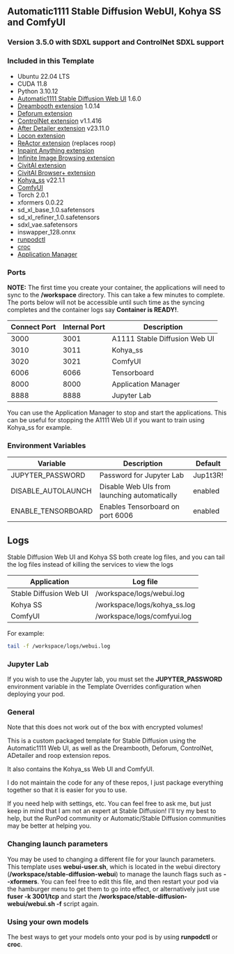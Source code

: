 ## Automatic1111 Stable Diffusion WebUI, Kohya SS and ComfyUI

### Version 3.5.0 with SDXL support and ControlNet SDXL support

### Included in this Template

* Ubuntu 22.04 LTS
* CUDA 11.8
* Python 3.10.12
* [Automatic1111 Stable Diffusion Web UI](
  https://github.com/AUTOMATIC1111/stable-diffusion-webui.git) 1.6.0
* [Dreambooth extension](
  https://github.com/d8ahazard/sd_dreambooth_extension) 1.0.14
* [Deforum extension](
  https://github.com/deforum-art/sd-webui-deforum)
* [ControlNet extension](
  https://github.com/Mikubill/sd-webui-controlnet) v1.1.416
* [After Detailer extension](
  https://github.com/Bing-su/adetailer) v23.11.0
* [Locon extension](
  https://github.com/ashleykleynhans/a1111-sd-webui-locon)
* [ReActor extension](https://github.com/Gourieff/sd-webui-reactor) (replaces roop)
* [Inpaint Anything extension](https://github.com/Uminosachi/sd-webui-inpaint-anything)
* [Infinite Image Browsing extension](https://github.com/zanllp/sd-webui-infinite-image-browsing)
* [CivitAI extension](https://github.com/civitai/sd_civitai_extension)
* [CivitAI Browser+ extension](https://github.com/BlafKing/sd-civitai-browser-plus)
* [Kohya_ss](https://github.com/bmaltais/kohya_ss) v22.1.1
* [ComfyUI](https://github.com/comfyanonymous/ComfyUI)
* Torch 2.0.1
* xformers 0.0.22
* sd_xl_base_1.0.safetensors
* sd_xl_refiner_1.0.safetensors
* sdxl_vae.safetensors
* inswapper_128.onnx
* [runpodctl](https://github.com/runpod/runpodctl)
* [croc](https://github.com/schollz/croc)
* [Application Manager](https://github.com/ashleykleynhans/app-manager)

### Ports

**NOTE:** The first time you create your container, the applications
will need to sync to the **/workspace** directory.  This can take
a few minutes to complete.  The ports below will not be accessible
until such time as the syncing completes and the container logs
say **Container is READY!**.

| Connect Port | Internal Port | Description                   |
|--------------|---------------|-------------------------------|
| 3000         | 3001          | A1111 Stable Diffusion Web UI |
| 3010         | 3011          | Kohya_ss                      |
| 3020         | 3021          | ComfyUI                       |
| 6006         | 6066          | Tensorboard                   |
| 8000         | 8000          | Application Manager           |
| 8888         | 8888          | Jupyter Lab                   |

You can use the Application Manager to stop and start
the applications.  This can be useful for stopping the
A1111 Web UI if you want to train using Kohya_ss for example.

### Environment Variables

| Variable           | Description                                  | Default  |
|--------------------|----------------------------------------------|----------|
| JUPYTER_PASSWORD   | Password for Jupyter Lab                     | Jup1t3R! |
| DISABLE_AUTOLAUNCH | Disable Web UIs from launching automatically | enabled  |
| ENABLE_TENSORBOARD | Enables Tensorboard on port 6006             | enabled  |

## Logs

Stable Diffusion Web UI and Kohya SS both create log
files, and you can tail the log files instead of
killing the services to view the logs

| Application             | Log file                     |
|-------------------------|------------------------------|
| Stable Diffusion Web UI | /workspace/logs/webui.log    |
| Kohya SS                | /workspace/logs/kohya_ss.log |
| ComfyUI                 | /workspace/logs/comfyui.log  |

For example:

```bash
tail -f /workspace/logs/webui.log
```

### Jupyter Lab

If you wish to use the Jupyter lab, you must set
the **JUPYTER_PASSWORD** environment variable in the
Template Overrides configuration when deploying
your pod.

### General

Note that this does not work out of the box with
encrypted volumes!

This is a custom packaged template for Stable Diffusion
using the Automatic1111 Web UI, as well as the Dreambooth,
Deforum, ControlNet, ADetailer and roop extension repos.

It also contains the Kohya_ss Web UI and ComfyUI.

I do not maintain the code for any of these repos,
I just package everything together so that it is
easier for you to use.

If you need help with settings, etc. You can feel free
to ask me, but just keep in mind that I am not an expert
at Stable Diffusion! I'll try my best to help, but the
RunPod community or Automatic/Stable Diffusion communities
may be better at helping you.

### Changing launch parameters

You may be used to changing a different file for your
launch parameters. This template uses **webui-user.sh**,
which is located in the webui directory
(**/workspace/stable-diffusion-webui**) to manage the
launch flags such as **--xformers**. You can feel free
to edit this file, and then restart your pod via the
hamburger menu to get them to go into effect, or
alternatively just use **fuser -k 3001/tcp** and start
the **/workspace/stable-diffusion-webui/webui.sh -f**
script again.

### Using your own models

The best ways to get your models onto your pod is
by using **runpodctl** or **croc**.
